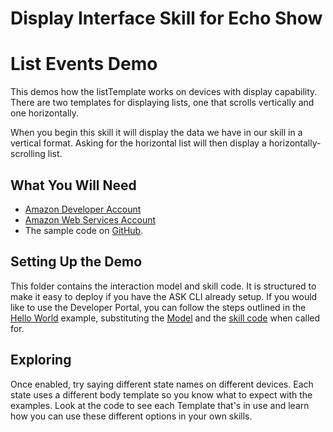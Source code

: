 # Display Interface Skill for Echo Show

# List Events Demo
This demos how the listTemplate works on devices with display capability. There are two templates for displaying lists, one that scrolls vertically and one horizontally.  

When you begin this skill it will display the data we have in our skill in a vertical format. Asking for the horizontal list will then display a horizontally-scrolling list.

## What You Will Need
*  [Amazon Developer Account](http://developer.amazon.com/alexa)
*  [Amazon Web Services Account](http://aws.amazon.com/)
*  The sample code on [GitHub](https://github.com/alexa/alexa-cookbook/tree/master/feature-demos/skill-demo-display-directive/listTemplate/).

## Setting Up the Demo
This folder contains the interaction model and skill code.  It is structured to make it easy to deploy if you have the ASK CLI already setup.  If you would like to use the Developer Portal, you can follow the steps outlined in the [Hello World](https://github.com/alexa/skill-sample-nodejs-hello-world) example, substituting the [Model](./models/en-US.json) and the [skill code](./lambda/custom/index.js) when called for.

## Exploring

Once enabled, try saying different state names on different devices. Each state uses a different body template so you know what to expect with the examples. Look at the code to see each Template that's in use and learn how you can use these different options in your own skills.
